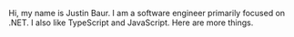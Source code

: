 Hi, my name is Justin Baur. I am a software engineer primarily focused on .NET. I also like TypeScript and JavaScript.  Here are more things.
